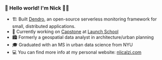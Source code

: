 <!--
**nlicalzi/nlicalzi** is a ✨ _special_ ✨ repository because its `README.md` (this file) appears on your GitHub profile.

Here are some ideas to get you started:

- 🔭 I’m currently working on Capstone at Launch School
- 🌱 I’m currently learning ...
- 👯 I’m looking to collaborate on ...
- 🤔 I’m looking for help with ...
- 💬 Ask me about ...
- 📫 How to reach me: ...
- 😄 Pronouns: he/him
- ⚡ Fun fact: ...
-->

### 👋 Hello world! I'm Nick 👨🏽

- 🏗   Built [Dendro](https://github.com/dendro-monitoring), an open-source serverless monitoring framework for small, distributed applications.
- 🔭   Currently working on [Capstone](https://launchschool.com/capstone) at [Launch School](https://launchschool.com/)
- 🏙   Formerly a geospatial data analyst in architecture/urban planning
- 🎓   Graduated with an MS in urban data science from NYU
- 💻   You can find more info at my personal website: [nlicalzi.com](https://nlicalzi.com)
